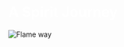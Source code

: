  <h1 style="color: white;">
            A Spirit Journey
        </h1>

![Flame way](https://i.ibb.co/hRWcfbk/Flame-Way.png)

